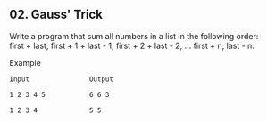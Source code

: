 ## 02. Gauss' Trick

Write a program that sum all numbers in a list in the following order: <br>
first + last, first + 1 + last - 1, first + 2 + last - 2, … first + n, last - n.

Example

```
Input        	    Output

1 2 3 4 5	        6 6 3

1 2 3 4     	    5 5
```
